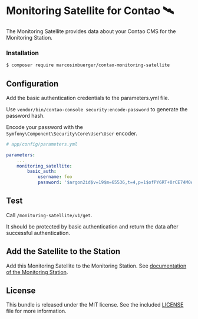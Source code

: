 # Monitoring Satellite for Contao 🛰

The Monitoring Satellite provides data about your Contao CMS for the Monitoring Station.

### Installation
```bash
$ composer require marcosimbuerger/contao-monitoring-satellite
```

## Configuration
Add the basic authentication credentials to the parameters.yml file.

Use `vendor/bin/contao-console security:encode-password` to generate the password hash.

Encode your password with the `Symfony\Component\Security\Core\User\User` encoder.

```yaml
# app/config/parameters.yml

parameters:
    ...
    monitoring_satellite:
        basic_auth:
            username: foo
            password: '$argon2id$v=19$m=65536,t=4,p=1$ofPY6RT+0rCE74M0AlPpzQ$BeiGUhv27D4/6FBmNKC0r4dhImZqj55EfOwYqjxaVbE'
```

## Test
Call `/monitoring-satellite/v1/get`.

It should be protected by basic authentication and return the data after successful authentication.

## Add the Satellite to the Station
Add this Monitoring Satellite to the Monitoring Station. See [documentation of the Monitoring Station](https://github.com/marcosimbuerger/monitoring-station).

## License
This bundle is released under the MIT license. See the included [LICENSE](LICENSE) file for more information.